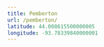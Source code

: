 ```yaml
---
title: Pemberton
url: /pemberton/
latitude: 44.008615500000005
longitude: -93.78339840000001
---
```


